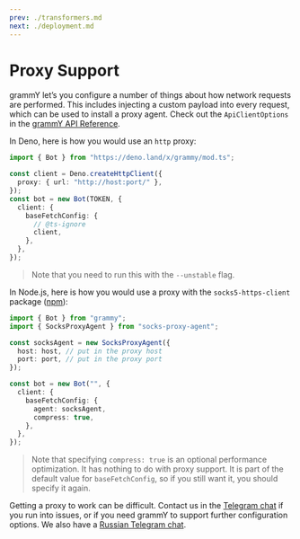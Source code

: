 ```yaml
---
prev: ./transformers.md
next: ./deployment.md
---
```


# Proxy Support

grammY let’s you configure a number of things about how network requests are performed.
This includes injecting a custom payload into every request, which can be used to install a proxy agent.
Check out the `ApiClientOptions` in the [grammY API Reference](https://doc.deno.land/https://deno.land/x/grammy/mod.ts/~/ApiClientOptions).

In Deno, here is how you would use an `http` proxy:

```ts
import { Bot } from "https://deno.land/x/grammy/mod.ts";

const client = Deno.createHttpClient({
  proxy: { url: "http://host:port/" },
});
const bot = new Bot(TOKEN, {
  client: {
    baseFetchConfig: {
      // @ts-ignore
      client,
    },
  },
});
```

> Note that you need to run this with the `--unstable` flag.

In Node.js, here is how you would use a proxy with the `socks5-https-client` package ([npm](https://www.npmjs.com/package/socks-proxy-agent)):

```ts
import { Bot } from "grammy";
import { SocksProxyAgent } from "socks-proxy-agent";

const socksAgent = new SocksProxyAgent({
  host: host, // put in the proxy host
  port: port, // put in the proxy port
});

const bot = new Bot("", {
  client: {
    baseFetchConfig: {
      agent: socksAgent,
      compress: true,
    },
  },
});
```

> Note that specifying `compress: true` is an optional performance optimization.
> It has nothing to do with proxy support.
> It is part of the default value for `baseFetchConfig`, so if you still want it, you should specify it again.

Getting a proxy to work can be difficult.
Contact us in the [Telegram chat](https://t.me/grammyjs) if you run into issues, or if you need grammY to support further configuration options.
We also have a [Russian Telegram chat](https://t.me/grammyjs_ru).
